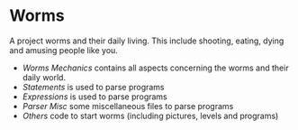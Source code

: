 **Worms**
===============

A project worms and their daily living. 
This include shooting, eating, dying and amusing people like you.

- *Worms Mechanics* 	 contains all aspects concerning the worms and their daily world.
- *Statements*		 is used to parse programs
- *Expressions*		 is used to parse programs
- *Parser Misc*		 some miscellaneous files to parse programs
- *Others*		 code to start worms (including pictures, levels and programs)